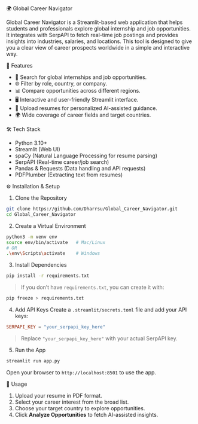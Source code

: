 🌍 Global Career Navigator

Global Career Navigator is a Streamlit-based web application that helps students and professionals explore global internship and job opportunities. It integrates with SerpAPI to fetch real-time job postings and provides insights into industries, salaries, and locations. This tool is designed to give you a clear view of career prospects worldwide in a simple and interactive way.


 🚀 Features
- 🔎 Search for global internships and job opportunities.
- 🌐 Filter by role, country, or company.
- 📊 Compare opportunities across different regions.
- 🖥️ Interactive and user-friendly Streamlit interface.
- 📄 Upload resumes for personalized AI-assisted guidance.
- 🌍 Wide coverage of career fields and target countries.


🛠️ Tech Stack
- Python 3.10+
- Streamlit (Web UI)  
- spaCy (Natural Language Processing for resume parsing)  
- SerpAPI (Real-time career/job search)  
- Pandas & Requests (Data handling and API requests)  
- PDFPlumber (Extracting text from resumes)

 
 ⚙️ Installation & Setup

 1. Clone the Repository
```bash
git clone https://github.com/Dharrsu/Global_Career_Navigator.git
cd Global_Career_Navigator
```

2. Create a Virtual Environment
```bash
python3 -m venv env
source env/bin/activate   # Mac/Linux
# OR
.\env\Scripts\activate    # Windows
```

3. Install Dependencies
```bash
pip install -r requirements.txt
```
> If you don’t have `requirements.txt`, you can create it with:  
```bash
pip freeze > requirements.txt
```

 4. Add API Keys
Create a `.streamlit/secrets.toml` file and add your API keys:

```toml
SERPAPI_KEY = "your_serpapi_key_here"
```
> Replace `"your_serpapi_key_here"` with your actual SerpAPI key.  

5. Run the App
```bash
streamlit run app.py
```
Open your browser to `http://localhost:8501` to use the app.

📌 Usage
1. Upload your resume in PDF format.  
2. Select your career interest from the broad list.  
3. Choose your target country to explore opportunities.  
4. Click **Analyze Opportunities** to fetch AI-assisted insights.  

